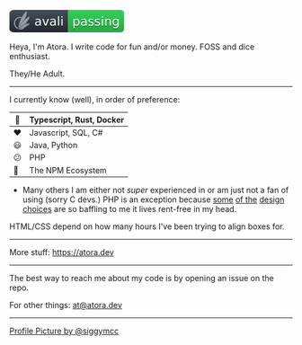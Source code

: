 ![Avali: Passing](./avali-passing.svg)

Heya, I'm Atora. I write code for fun and/or money. FOSS and dice enthusiast.

They/He Adult.

---

I currently know (well), in order of preference:

|💙| Typescript, Rust, Docker |
| - | - |
|❤️| Javascript, SQL, C# |
|😃| Java, Python |
|😕| PHP |
|🥺| The NPM Ecosystem |

+ Many others I am either not _super_ experienced in or am just not a fan of using (sorry C devs.) PHP is an exception because [some](https://www.php.net/manual/en/mysqli.real-escape-string.php) [of the](https://www.php.net/manual/en/mysqli.real-connect.php) [design](https://www.php.net/manual/en/ref.array.php) [choices](http://phpsadness.com/) are so baffling to me it lives rent-free in my head.

HTML/CSS depend on how many hours I've been trying to align boxes for.

---

More stuff: https://atora.dev

---

The best way to reach me about my code is by opening an issue on the repo.

For other things: at@atora.dev

---

[Profile Picture by @siggymcc](https://twitter.com/siggymcc/status/1566071435461738496)
